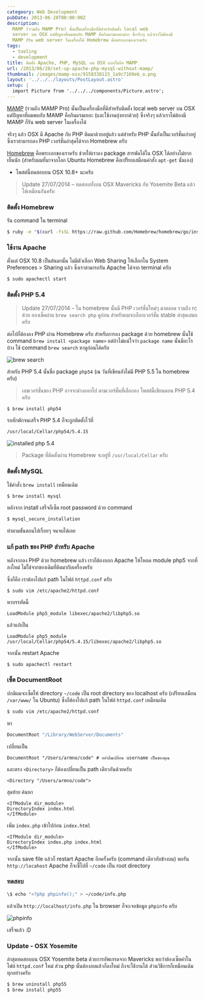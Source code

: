 ```yaml
---
categeory: Web Development
pubDate: 2013-06-28T00:00:00Z
description:
  MAMP (รวมถึง MAMP Pro) นั้นเป็นเครื่องมือที่ดีสำหรับติดตั้ง local web
  server บน OSX แต่ปัญหาที่ผมพบกับ MAMP คือกินแรมเยอะมาก ซึ่งจริงๆ แล้วเราไม่ต้องมี
  MAMP ก็รัน web server ในเครื่องได้ Homebrew คือพระเอกของเราครับ
tags:
  - tooling
  - development
title: ติดตั้ง Apache, PHP, MySQL บน OSX แบบไม่ง้อ MAMP
url: /2013/06/28/set-up-apache-php-mysql-without-mamp/
thumbnail: /images/mamp-osx/9158338115_1a9c7169eb_o.png
layout: '../../../layouts/PostLayout.astro'
setup: |
  import Picture from '../../../components/Picture.astro';
---
```


[MAMP](https://www.mamp.info/en) (รวมถึง MAMP Pro) นั้นเป็นเครื่องมือที่ดีสำหรับติดตั้ง local web server บน OSX แต่ปัญหาที่ผมพบกับ MAMP คือกินแรมเยอะ (และใช้งานยุ่งยากด้วย) ซึ่งจริงๆ แล้วเราไม่ต้องมี MAMP ก็รัน web server ในเครื่องได้

จริงๆ แล้ว OSX มี Apache กับ PHP ติดมาด้วยอยู่แล้ว แต่สำหรับ PHP นั้นยังเป็นเวอร์ชั่นเก่าอยู่ ซึ่งเราสามารถลง PHP เวอร์ชั่นล่าสุดได้จาก Homebrew ครับ

[Homebrew](https://brew.sh) คือพระเอกของเราครับ ช่วยให้เราลง package สารพัดได้ใน OSX ได้อย่างไม่ยากเย็นนัก (สำหรับผมที่มาจากโลก Ubuntu Homebrew คือเปรียบเสมือนคำสั่ง `apt-get` นั่นเอง)

- โพสต์นี้ทดสอบบน OSX 10.8+ นะครับ

> Update 27/07/2014 &ndash; ทดสอบทั้งบน OSX Mavericks กับ Yosemite Beta แล้ว ได้เหมือนกันครับ

### ติดตั้ง Homebrew

รัน command ใน terminal

```bash
$ ruby -e "$(curl -fsSL https://raw.github.com/Homebrew/homebrew/go/install)"
```

### ใช้งาน Apache

ตั้งแต่ OSX 10.8 เป็นต้นมานั้น ไม่มีตัวเลือก Web Sharing ให้เลือกใน System Preferences > Sharing แล้ว ซึ่งเราสามารถรัน Apache ได้จาก terminal ครับ

```bash
$ sudo apachectl start
```

### ติดตั้ง PHP 5.4

> Update 27/07/2014 &ndash; ใน homebrew นั้นมี PHP เวอร์ชั่นใหม่ๆ มาตลอด รวมถึง rc ด้วย ลองเช็คผ่าน <code>brew search php</code> ดูก่อน สำหรับผมจะเลือกเวอร์ชั่น stable ล่าสุดเสมอครับ

ต่อไปก็ต้องลง PHP ผ่าน Homebrew ครับ สำหรับการลง package ด้วย homebrew นั้นใช้ command <code>brew install &lt;package name&gt;</code> แต่ถ้าไม่แน่ใจว่า <code>package name</code> นั้นมีอะไรบ้าง ใช้ command <code>brew search</code> หาดูก่อนได้ครับ

![brew search](/images/mamp-osx/9160240552_c55243a996_o.png)

สำหรับ PHP 5.4 นั้นชื่อ package <code>php54</code> (ณ วันที่เขียนยังไม่มี PHP 5.5 ใน homebrew ครับ)

> เลขเวอร์ชั่นของ PHP อาจจะต่างออกไป ตามเวอร์ชั่นที่เลือกลง โพสต์นี้เขียนตอน PHP 5.4 ครับ

```bash
$ brew install php54
```

รอสักพักจนเสร็จ PHP 5.4 ก็จะถูกติดตั้งไว้ที่

```bash
/usr/local/Cellar/php54/5.4.15
```

![installed php 5.4](/images/mamp-osx/9158088329_903636e415_z.jpg)

> Package ที่ติดตั้งผ่าน Homebrew จะอยู่ที่ <code>/usr/local/Cellar</code> ครับ

### ติดตั้ง MySQL

ใช้คำสั่ง <code>brew install</code> เหมือนเดิม

```bash
$ brew install mysql
```

หลังจาก install เสร็จก็เซ็ต root password ด้วย command

```bash
$ mysql_secure_installation
```

ทำตามขั้นตอนไปเรื่อยๆ จนจบได้เลย

### แก้ path ของ PHP สำหรับ Apache

หลังจากลง PHP ด้วย homebrew แล้ว เราก็ต้องบอก Apache ให้โหลด module php5 จากที่ลงใหม่ ไม่ใช่จากของเดิมที่ติดมากับเครื่องครับ

ซึ่งก็คือ เราต้องไปแก้ path ในไฟล์ <code>httpd.conf</code> ครับ

```bash
$ sudo vim /etc/apache2/httpd.conf
```

หาบรรทัดนี้

```
LoadModule php5_module libexec/apache2/libphp5.so
```

แล้วแก้เป็น

```
LoadModule php5_module /usr/local/Cellar/php54/5.4.15/libexec/apache2/libphp5.so
```

จากนั้น restart Apache

```
$ sudo apachectl restart
```

### เซ็ต DocumentRoot

ปกติผมจะเซ็ตให้ directory <code>~/code</code> เป็น root directory ของ localhost ครับ (เปรียบเสมือน <code>/var/www/</code> ใน Ubuntu) ซึ่งก็ต้องไปแก้ path ในไฟล์ <code>httpd.conf</code> เหมือนเดิม

```bash
$ sudo vim /etc/apache2/httpd.conf
```

หา

```bash
DocumentRoot "/Library/WebServer/Documents"
```

เปลี่ยนเป็น

```
DocumentRoot "/Users/armno/code" # อย่าลืมเปลี่ยน username เป็นของคุณ
```

และตรง `<Directory>` ก็ต้องเปลี่ยนเป็น path เดียวกันด้วยครับ

```
<Directory "/Users/armno/code">
```

สุดท้าย ค้นหา

```
<IfModule dir_module>
DirectoryIndex index.html
</IfModule>
```

เพิ่ม <code>index.php</code> เข้าไปก่อน <code>index.html</code>

```
<IfModule dir_module>
DirectoryIndex index.php index.html
</IfModule>
```

จากนั้น save file แล้วก็ restart Apache อีกครั้งครับ (command เดียวกับข้างบน) พอรัน `http://locahost` Apache ก็จะชี้ไปที่ `~/code` เป็น root directory

### ทดสอบ

```bash
\$ echo "<?php phpinfo();" > ~/code/info.php
```

แล้วเปิด <code>http://localhost/info.php</code> ใน browser ก็จะเจอข้อมูล <code>phpinfo</code> ครับ

![phpinfo](/images/mamp-osx/9158338115_1a9c7169eb_o.png)

เสร็จแล้ว :D

### Update - OSX Yosemite

ล่าสุดทดสอบบน OSX Yosemite beta ด้วยการอัพเกรดจาก Mavericks พบว่าต้องเซ็ตค่าในไฟล์ `httpd.conf` ใหม่ ส่วน php นั้นต้องลบแล้วก็ลงใหม่ ถึงจะใช้งานได้ ส่วนวิธีการก็เหมือนเดิมทุกอย่างครับ

```bash
$ brew uninstall php55
$ brew install php55
```
